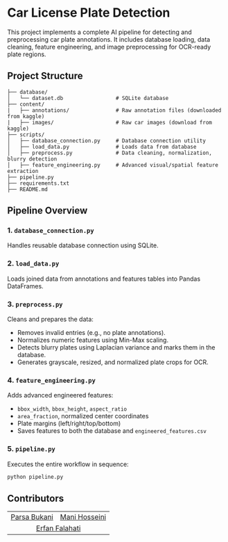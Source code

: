 # Car License Plate Detection 

This project implements a complete AI pipeline for detecting and preprocessing car plate annotations. It includes database loading, data cleaning, feature engineering, and image preprocessing for OCR-ready plate regions.


## Project Structure

```
├── database/
│   └── dataset.db                 # SQLite database
├── content/                
|   ├── annotations/               # Raw annotation files (downloaded from kaggle)
|   ├── images/                    # Raw car images (download from kaggle) 
├── scripts/
│   ├── database_connection.py     # Database connection utility
│   ├── load_data.py               # Loads data from database
│   ├── preprocess.py              # Data cleaning, normalization, blurry detection
│   ├── feature_engineering.py     # Advanced visual/spatial feature extraction
├── pipeline.py                    
├── requirements.txt               
├── README.md                      
```


## Pipeline Overview

### 1. `database_connection.py`

Handles reusable database connection using SQLite.

### 2. `load_data.py`

Loads joined data from annotations and features tables into Pandas DataFrames.

### 3. `preprocess.py`

Cleans and prepares the data:

* Removes invalid entries (e.g., no plate annotations).
* Normalizes numeric features using Min-Max scaling.
* Detects blurry plates using Laplacian variance and marks them in the database.
* Generates grayscale, resized, and normalized plate crops for OCR.

### 4. `feature_engineering.py`

Adds advanced engineered features:

* `bbox_width`, `bbox_height`, `aspect_ratio`
* `area_fraction`, normalized center coordinates
* Plate margins (left/right/top/bottom)
* Saves features to both the database and `engineered_features.csv`

### 5. `pipeline.py`

Executes the entire workflow in sequence:

```bash
python pipeline.py
```



## Contributors

<div align="center">

<table>
  <tr>
    <td align="center"><a href="https://github.com/ParsaBukani">Parsa Bukani</a></td>
    <td align="center"><a href="https://github.com/manih1384">Mani Hosseini</a></td>
  </tr>
  <tr>
    <td colspan="3" align="center"><a href="https://github.com/erfan-f">Erfan Falahati</a></td>
  </tr>
</table>

</div>
